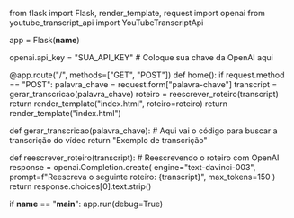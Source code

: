 from flask import Flask, render_template, request
import openai
from youtube_transcript_api import YouTubeTranscriptApi

app = Flask(__name__)

openai.api_key = "SUA_API_KEY"  # Coloque sua chave da OpenAI aqui

@app.route("/", methods=["GET", "POST"])
def home():
    if request.method == "POST":
        palavra_chave = request.form["palavra-chave"]
        transcript = gerar_transcricao(palavra_chave)
        roteiro = reescrever_roteiro(transcript)
        return render_template("index.html", roteiro=roteiro)
    return render_template("index.html")

def gerar_transcricao(palavra_chave):
    # Aqui vai o código para buscar a transcrição do vídeo
    return "Exemplo de transcrição"

def reescrever_roteiro(transcript):
    # Reescrevendo o roteiro com OpenAI
    response = openai.Completion.create(
        engine="text-davinci-003", 
        prompt=f"Reescreva o seguinte roteiro: {transcript}",
        max_tokens=150
    )
    return response.choices[0].text.strip()

if __name__ == "__main__":
    app.run(debug=True)
